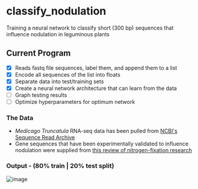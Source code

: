 # classify_nodulation
Training a neural network to classify short (300 bp) sequences that influence nodulation in leguminous plants

## Current Program
- [x] Reads fastq file sequences, label them, and append them to a list
- [x] Encode all sequences of the list into floats
- [x] Separate data into test/training sets
- [x] Create a neural network architecture that can learn from the data
- [ ] Graph testing results
- [ ] Optimize hyperparameters for optimum network

### The Data
- *Medicago Truncatula* RNA-seq data has been pulled from [NCBI's Sequence Read Archive](https://www.ncbi.nlm.nih.gov/sra)
- Gene sequences that have been experimentally validated to influence nodulation were supplied from [this review of nitrogen-fixation research](https://www.ncbi.nlm.nih.gov/pmc/articles/PMC6961631/)

### Output - (80% train | 20% test split)

![image](https://user-images.githubusercontent.com/88045526/221386665-e7233c35-d641-415e-afca-369cdaba16fc.png)
